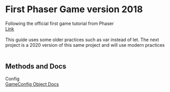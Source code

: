 # First Phaser Game version 2018

Following the official first game tutorial from Phaser<br>
[Link](https://phaser.io/tutorials/making-your-first-phaser-3-game/part1)<br>
<br>
This guide uses some older practices such as var instead of let. The next project is a 2020 version of this same project and will use modern practices<br>
<br>

## Methods and Docs<br>

Config<br>
[GameConfig Object Docs](https://photonstorm.github.io/phaser3-docs/Phaser.Types.Core.html#.GameConfig)
